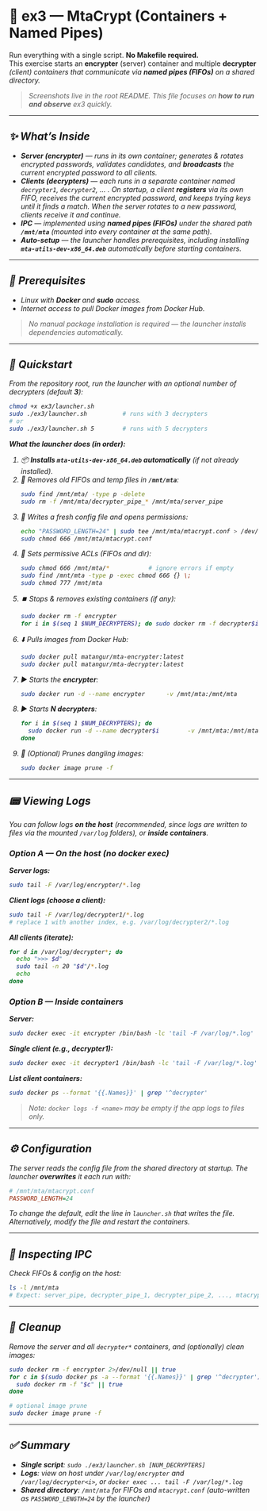 # 🔐 ex3 — MtaCrypt (Containers + Named Pipes)

Run everything with a single script. **No Makefile required.**  
This exercise starts an **encrypter** (server) container and multiple **decrypter<i>** (client) containers that communicate via **named pipes (FIFOs)** on a shared directory.

> Screenshots live in the root README. This file focuses on **how to run and observe** ex3 quickly.

---

## ✨ What’s Inside

- **Server (encrypter)** — runs in its own container; generates & rotates encrypted passwords, validates candidates, and **broadcasts** the current encrypted password to all clients.
- **Clients (decrypters)** — each runs in a separate container named `decrypter1`, `decrypter2`, … . On startup, a client **registers** via its own FIFO, receives the current encrypted password, and keeps trying keys until it finds a match. When the server rotates to a new password, clients receive it and continue.
- **IPC** — implemented using **named pipes (FIFOs)** under the shared path **`/mnt/mta`** (mounted into every container at the same path).
- **Auto-setup** — the launcher handles prerequisites, including installing **`mta-utils-dev-x86_64.deb`** automatically before starting containers.

---

## 🧰 Prerequisites

- Linux with **Docker** and **sudo** access.
- Internet access to pull Docker images from Docker Hub.

> No manual package installation is required — the launcher installs dependencies automatically.

---

## 🚀 Quickstart

From the repository root, run the launcher with an optional number of decrypters (default **3**):
```bash
chmod +x ex3/launcher.sh
sudo ./ex3/launcher.sh          # runs with 3 decrypters
# or
sudo ./ex3/launcher.sh 5        # runs with 5 decrypters
```

**What the launcher does (in order):**
1. 📦 **Installs `mta-utils-dev-x86_64.deb` automatically** (if not already installed).
2. 🧹 Removes old FIFOs and temp files in **`/mnt/mta`**:
   ```bash
   sudo find /mnt/mta/ -type p -delete
   sudo rm -f /mnt/mta/decrypter_pipe_* /mnt/mta/server_pipe
   ```
3. 📝 Writes a fresh config file and opens permissions:
   ```bash
   echo "PASSWORD_LENGTH=24" | sudo tee /mnt/mta/mtacrypt.conf > /dev/null
   sudo chmod 666 /mnt/mta/mtacrypt.conf
   ```
4. 🔐 Sets permissive ACLs (FIFOs and dir):
   ```bash
   sudo chmod 666 /mnt/mta/*           # ignore errors if empty
   sudo find /mnt/mta -type p -exec chmod 666 {} \;
   sudo chmod 777 /mnt/mta
   ```
5. ⏹️ Stops & removes existing containers (if any):
   ```bash
   sudo docker rm -f encrypter
   for i in $(seq 1 $NUM_DECRYPTERS); do sudo docker rm -f decrypter$i; done
   ```
6. ⬇️ Pulls images from Docker Hub:
   ```bash
   sudo docker pull matangur/mta-encrypter:latest
   sudo docker pull matangur/mta-decrypter:latest
   ```
7. ▶️ Starts the **encrypter**:
   ```bash
   sudo docker run -d --name encrypter      -v /mnt/mta:/mnt/mta      -v /var/log/encrypter:/var/log      matangur/mta-encrypter:latest
   ```
8. ▶️ Starts **N decrypters**:
   ```bash
   for i in $(seq 1 $NUM_DECRYPTERS); do
     sudo docker run -d --name decrypter$i        -v /mnt/mta:/mnt/mta        -v /var/log/decrypter$i:/var/log        matangur/mta-decrypter:latest
   done
   ```
9. 🧽 (Optional) Prunes dangling images:
   ```bash
   sudo docker image prune -f
   ```

---

## 📟 Viewing Logs

You can follow logs **on the host** (recommended, since logs are written to files via the mounted `/var/log` folders), or **inside containers**.

### Option A — On the host (no docker exec)

**Server logs:**
```bash
sudo tail -F /var/log/encrypter/*.log
```

**Client logs (choose a client):**
```bash
sudo tail -F /var/log/decrypter1/*.log
# replace 1 with another index, e.g. /var/log/decrypter2/*.log
```

**All clients (iterate):**
```bash
for d in /var/log/decrypter*; do
  echo ">>> $d"
  sudo tail -n 20 "$d"/*.log
  echo
done
```

### Option B — Inside containers

**Server:**
```bash
sudo docker exec -it encrypter /bin/bash -lc 'tail -F /var/log/*.log'
```

**Single client (e.g., decrypter1):**
```bash
sudo docker exec -it decrypter1 /bin/bash -lc 'tail -F /var/log/*.log'
```

**List client containers:**
```bash
sudo docker ps --format '{{.Names}}' | grep '^decrypter'
```

> Note: `docker logs -f <name>` may be empty if the app logs to files only.

---

## ⚙️ Configuration

The server reads the config file from the shared directory at startup. The launcher **overwrites** it each run with:
```ini
# /mnt/mta/mtacrypt.conf
PASSWORD_LENGTH=24
```
To change the default, edit the line in `launcher.sh` that writes the file. Alternatively, modify the file and restart the containers.

---

## 🧪 Inspecting IPC

Check FIFOs & config on the host:
```bash
ls -l /mnt/mta
# Expect: server_pipe, decrypter_pipe_1, decrypter_pipe_2, ..., mtacrypt.conf
```

---

## 🧹 Cleanup

Remove the server and all `decrypter*` containers, and (optionally) clean images:
```bash
sudo docker rm -f encrypter 2>/dev/null || true
for c in $(sudo docker ps -a --format '{{.Names}}' | grep '^decrypter'); do
  sudo docker rm -f "$c" || true
done

# optional image prune
sudo docker image prune -f
```

---

## ✅ Summary

- **Single script**: `sudo ./ex3/launcher.sh [NUM_DECRYPTERS]`
- **Logs**: view on host under `/var/log/encrypter` and `/var/log/decrypter<i>`, or `docker exec ... tail -F /var/log/*.log`
- **Shared directory**: `/mnt/mta` for FIFOs and `mtacrypt.conf` (auto-written as `PASSWORD_LENGTH=24` by the launcher)
